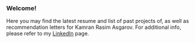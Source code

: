 ### Welcome!

Here you may find the latest resume and list of past projects of, as well as recommendation letters for Kamran Rasim Asgarov. For additional info, please refer to my [LinkedIn](https://www.linkedin.com/in/k-r-asgarov/) page.
